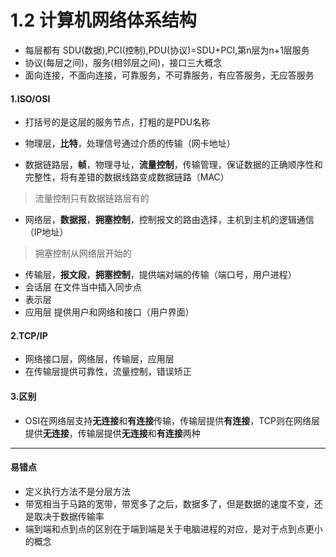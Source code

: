 # 1.2 计算机网络体系结构

* 每层都有 SDU(数据),PCI(控制),PDU(协议)=SDU+PCI,第n层为n+1层服务
* 协议(每层之间)，服务(相邻层之间)，接口三大概念
* 面向连接，不面向连接，可靠服务，不可靠服务，有应答服务，无应答服务

#### 1.ISO/OSI

* 打括号的是这层的服务节点，打粗的是PDU名称


* 物理层，**比特**，处理信号通过介质的传输（网卡地址）
* 数据链路层，**帧**，物理寻址，**流量控制**，传输管理，保证数据的正确顺序性和完整性，将有差错的数据线路变成数据链路（MAC）

> 流量控制只有数据链路层有的

* 网络层，**数据报**，**拥塞控制**，控制报文的路由选择，主机到主机的逻辑通信（IP地址）

> 拥塞控制从网络层开始的

* 传输层，**报文段**，**拥塞控制**，提供端对端的传输（端口号，用户进程）
* 会话层  在文件当中插入同步点
* 表示层
* 应用层 提供用户和网络和接口（用户界面）

#### 2.TCP/IP

* 网络接口层，网络层，传输层，应用层
* 在传输层提供可靠性，流量控制，错误矫正

#### 3.区别

* OSI在网络层支持**无连接**和**有连接**传输，传输层提供**有连接**，TCP则在网络层提供**无连接**，传输层提供**无连接**和**有连接**两种


***

#### 易错点

* 定义执行方法不是分层方法
* 带宽相当于马路的宽带，带宽多了之后，数据多了，但是数据的速度不变，还是取决于数据传输率
* 端到端和点到点的区别在于端到端是关于电脑进程的对应，是对于点到点更小的概念